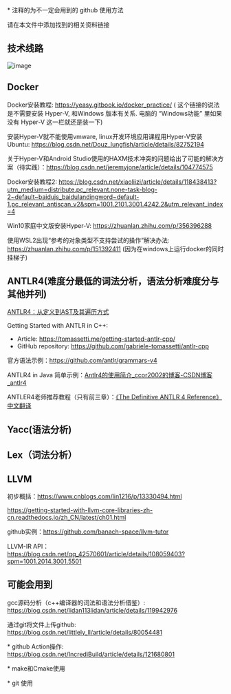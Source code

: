 \* 注释的为不一定会用到的 github 使用方法

请在本文件中添加找到的相关资料链接

## 技术线路

![image](https://user-images.githubusercontent.com/50643137/157364886-6b5ae0b1-e54b-43ca-821e-ee2d9b84c6ed.png)

## Docker

Docker安装教程: https://yeasy.gitbook.io/docker_practice/ ( 这个链接的说法是不需要安装 Hyper-V, 和Windows 版本有关系. 电脑的 “Windows功能” 里如果没有 Hyper-V 这一栏就还是装一下)

安装Hyper-V就不能使用vmware, linux开发环境应用课程用Hyper-V安装Ubuntu: https://blog.csdn.net/Douz_lungfish/article/details/82752194

关于Hyper-V和Android Studio使用的HAXM技术冲突的问题给出了可能的解决方案（待实践）：https://blog.csdn.net/jeremyjone/article/details/104774575

Docker安装教程2: https://blog.csdn.net/xiaoliizi/article/details/118438413?utm_medium=distribute.pc_relevant.none-task-blog-2~default~baidujs_baidulandingword~default-1.pc_relevant_antiscan_v2&spm=1001.2101.3001.4242.2&utm_relevant_index=4

Win10家庭中文版安装Hyper-V: https://zhuanlan.zhihu.com/p/356396288

使用WSL2出现“参考的对象类型不支持尝试的操作”解决办法: https://zhuanlan.zhihu.com/p/151392411 (因为在windows上运行docker的同时挂梯子)

## ANTLR4(难度分最低的词法分析，语法分析难度分与其他并列)

[ANTLR4：从定义到AST及其遍历方式](https://www.cnblogs.com/huaweiyun/p/14334037.html)

Getting Started with ANTLR in C++: 
  - Article: https://tomassetti.me/getting-started-antlr-cpp/
  - GitHub repository: https://github.com/gabriele-tomassetti/antlr-cpp

官方语法示例：https://github.com/antlr/grammars-v4

ANTLR4 in Java 简单示例：[Antlr4的使用简介_ccor2002的博客-CSDN博客_antlr4](https://blog.csdn.net/ccor2002/article/details/101567388?ops_request_misc=%7B%22request%5Fid%22%3A%22164767100616782092952580%22%2C%22scm%22%3A%2220140713.130102334..%22%7D&request_id=164767100616782092952580&biz_id=0&utm_medium=distribute.pc_search_result.none-task-blog-2~all~sobaiduend~default-1-101567388.142^v2^pc_search_result_control_group,143^v4^control&utm_term=ANTLR4&spm=1018.2226.3001.4187)

ANTLER4老师推荐教程（只有前三章）：[《The Definitive ANTLR 4 Reference》中文翻译](https://github.com/W-angler/the-definitive-antlr-4-reference-chs)


## Yacc(语法分析)



## Lex（词法分析）



## LLVM

初步概括：https://www.cnblogs.com/lin1216/p/13330494.html

https://getting-started-with-llvm-core-libraries-zh-cn.readthedocs.io/zh_CN/latest/ch01.html

github实例：https://github.com/banach-space/llvm-tutor

LLVM-IR API：https://blog.csdn.net/qq_42570601/article/details/108059403?spm=1001.2014.3001.5501

## 可能会用到

gcc源码分析（c++编译器的词法和语法分析借鉴）: https://blog.csdn.net/lidan113lidan/article/details/119942976

通过git将文件上传github: https://blog.csdn.net/littlely_ll/article/details/80054481

\* github Action操作: https://blog.csdn.net/IncrediBuild/article/details/121680801

\* make和Cmake使用

\* git 使用
